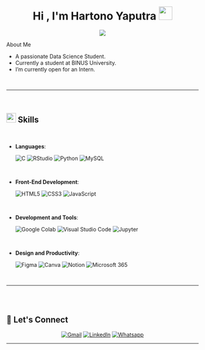 
<h1 align="center"><b>Hi , I'm Hartono Yaputra </b><img src="https://media.giphy.com/media/hvRJCLFzcasrR4ia7z/giphy.gif" width="35"></h1>
<!--  -->
<p align="center">
  <a href="https://github.com/DenverCoder1/readme-typing-svg"><img src="https://readme-typing-svg.herokuapp.com?font=Time+New+Roman&color=cyan&size=25&center=true&vCenter=true&width=600&height=100&lines=Data+Science+Student;++;Interested+in+Model+Deployment,;Data+Mining+and+Visualization;Turning+Data+into+Actionable+Solutions"></a>
</p>

<p> About Me </p>

- A passionate Data Science Student.
- Currently a student at BINUS University.
- I’m currently open for an Intern.
<br>

-----

<br>

## <img src="https://media2.giphy.com/media/QssGEmpkyEOhBCb7e1/giphy.gif?cid=ecf05e47a0n3gi1bfqntqmob8g9aid1oyj2wr3ds3mg700bl&rid=giphy.gif" width ="25"><b> Skills</b>
<br>

<p align="center">

- **Languages**:
    
    ![C](https://img.shields.io/badge/C-A8B9CC.svg?logo=c&logoColor=white)
    ![RStudio](https://img.shields.io/badge/RStudio-75AADB.svg?logo=rstudio&logoColor=white)
    ![Python](https://img.shields.io/badge/Python-3776AB.svg?logo=python&logoColor=white)
  	![MySQL](https://img.shields.io/badge/MySQL-4479A1.svg?logo=mysql&logoColor=white)

<br>   
    
- **Front-End Development**:

   ![HTML5](https://img.shields.io/badge/HTML5-E34F26.svg?logo=html5&logoColor=white)
   ![CSS3](https://img.shields.io/badge/CSS3-1572B6.svg?logo=css3&logoColor=white)
   ![JavaScript](https://img.shields.io/badge/JavaScript-F7DF1E.svg?logo=javascript&logoColor=black)

<br>

- **Development and Tools**:

    ![Google Colab](https://img.shields.io/badge/Colab-F9AB00.svg?logo=googlecolab&logoColor=white)
    ![Visual Studio Code](https://img.shields.io/badge/VS%20Code-0078d7.svg?logo=visual-studio-code&logoColor=white)
  	![Jupyter](https://img.shields.io/badge/Jupyter-F37626.svg?logo=jupyter&logoColor=white)

<br>

- **Design and Productivity**:

  	![Figma](https://img.shields.io/badge/Figma-F24E1E.svg?logo=figma&logoColor=white)
  	![Canva](https://img.shields.io/badge/Canva-00C4CC.svg?logo=canva&logoColor=white)
  	![Notion](https://img.shields.io/badge/Notion-000000.svg?logo=notion&logoColor=white)
  	![Microsoft 365](https://img.shields.io/badge/Microsoft%20365-D83B01.svg?logo=microsoftoffice&logoColor=white)

</p>

<br>

-----

<br>
<br>

## 🙋 Let's Connect
<p align="center">
	<a href="mailto:hartono.yaputra@gmail.com"><img src="https://img.icons8.com/bubbles/50/000000/gmail.png" alt="Gmail"/></a>
	<a href="https://www.linkedin.com/in/hartono-yaputra/"><img src="https://img.icons8.com/bubbles/50/000000/linkedin.png" alt="LinkedIn"/></a>
	<a href="https://wa.me/6281356425838"><img src="https://img.icons8.com/bubbles/50/000000/whatsapp.png" alt="Whatsapp"/></a>
</p>

---

<br>
